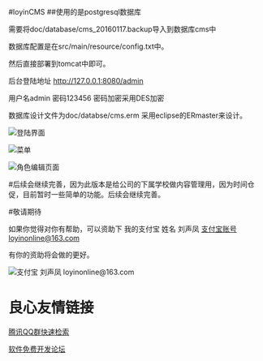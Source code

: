 #loyinCMS
##使用的是postgresql数据库

需要将doc/database/cms_20160117.backup导入到数据库cms中

数据库配置是在src/main/resource/config.txt中。

然后直接部署到tomcat中即可。

后台登陆地址 http://127.0.0.1:8080/admin 

用户名admin 密码123456 密码加密采用DES加密

数据库设计文件为doc/databse/cms.erm 采用eclipse的ERmaster来设计。

![登陆界面](http://git.oschina.net/uploads/images/2016/0117/181846_21a63e9c_5147.jpeg "登陆界面")

![菜单](http://git.oschina.net/uploads/images/2016/0117/181913_ffb4ed75_5147.jpeg "菜单")

![角色编辑页面](http://git.oschina.net/uploads/images/2016/0117/181937_c590eddd_5147.jpeg "角色编辑页面")

#后续会继续完善，因为此版本是给公司的下属学校做内容管理用，因为时间仓促，目前暂时一些简单的功能。后续会继续完善。

#敬请期待

如果你觉得对你有帮助，可以资助下 我的支付宝 姓名 刘声凤 支付宝账号loyinonline@163.com

有你的资助将会做的更好。

![](http://git.oschina.net/uploads/images/2016/0117/175106_70f252fb_5147.jpeg "支付宝 刘声凤 loyinonline@163.com")

 # 良心友情链接

[腾讯QQ群快速检索](http://u.720life.cn/s/8cf73f7c)

[软件免费开发论坛](http://u.720life.cn/s/bbb01dc0)